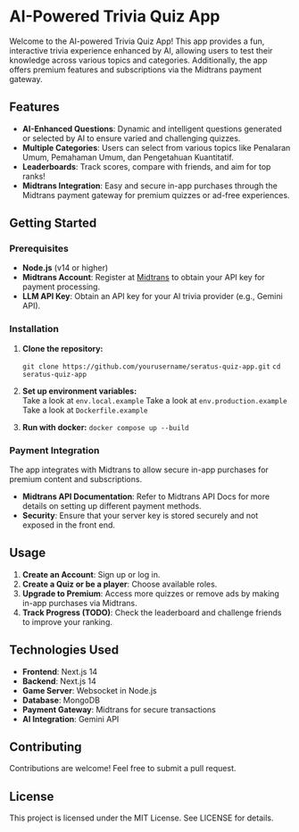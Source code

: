 
# AI-Powered Trivia Quiz App

Welcome to the AI-powered Trivia Quiz App! This app provides a fun, interactive trivia experience enhanced by AI, allowing users to test their knowledge across various topics and categories. Additionally, the app offers premium features and subscriptions via the Midtrans payment gateway.

## Features

-   **AI-Enhanced Questions**: Dynamic and intelligent questions generated or selected by AI to ensure varied and challenging quizzes.
-   **Multiple Categories**: Users can select from various topics like Penalaran Umum, Pemahaman Umum, dan Pengetahuan Kuantitatif.
-   **Leaderboards**: Track scores, compare with friends, and aim for top ranks!
-   **Midtrans Integration**: Easy and secure in-app purchases through the Midtrans payment gateway for premium quizzes or ad-free experiences.

## Getting Started

### Prerequisites

-   **Node.js** (v14 or higher)
-   **Midtrans Account**: Register at [Midtrans](https://midtrans.com/) to obtain your API key for payment processing.
-   **LLM API Key**: Obtain an API key for your AI trivia provider (e.g., Gemini API).

### Installation

1.  **Clone the repository:**
    
    `git clone https://github.com/yourusername/seratus-quiz-app.git`
    `cd seratus-quiz-app `
    
2.  **Set up environment variables:**  
    Take a look at `env.local.example`
    Take a look at `env.production.example`
    Take a look at `Dockerfile.example`

3.  **Run with docker:**
    `docker compose up --build`
    

### Payment Integration

The app integrates with Midtrans to allow secure in-app purchases for premium content and subscriptions.

-   **Midtrans API Documentation**: Refer to Midtrans API Docs for more details on setting up different payment methods.
-   **Security**: Ensure that your server key is stored securely and not exposed in the front end.

## Usage

1.  **Create an Account**: Sign up or log in.
2.  **Create a Quiz or be a player**: Choose available roles.
3.  **Upgrade to Premium**: Access more quizzes or remove ads by making in-app purchases via Midtrans.
4.  **Track Progress (TODO)**: Check the leaderboard and challenge friends to improve your ranking.

## Technologies Used

-   **Frontend**: Next.js 14
-   **Backend**: Next.js 14
-  **Game Server**: Websocket in Node.js
-   **Database**: MongoDB
-   **Payment Gateway**: Midtrans for secure transactions
-   **AI Integration**: Gemini API

## Contributing

Contributions are welcome! Feel free to submit a pull request.

## License

This project is licensed under the MIT License. See LICENSE for details.
